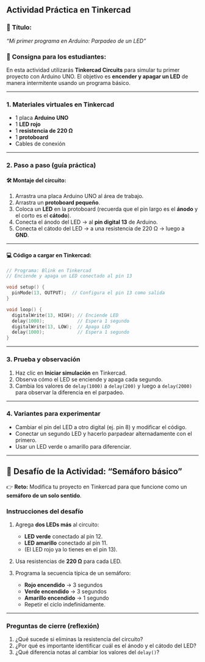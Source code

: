 ## **Actividad Práctica en Tinkercad**

### 🎯 **Título:**

*“Mi primer programa en Arduino: Parpadeo de un LED”*

### 📝 **Consigna para los estudiantes:**

En esta actividad utilizarás **Tinkercad Circuits** para simular tu primer proyecto con Arduino UNO. El objetivo es **encender y apagar un LED** de manera intermitente usando un programa básico.

---

### **1. Materiales virtuales en Tinkercad**

* 1 placa **Arduino UNO**
* 1 **LED rojo**
* 1 **resistencia de 220 Ω**
* 1 **protoboard**
* Cables de conexión

---

### **2. Paso a paso (guía práctica)**

#### 🛠 **Montaje del circuito:**

1. Arrastra una placa Arduino UNO al área de trabajo.
2. Arrastra un **protoboard pequeño**.
3. Coloca un **LED** en la protoboard (recuerda que el pin largo es el **ánodo** y el corto es el **cátodo**).
4. Conecta el ánodo del LED → al **pin digital 13** de Arduino.
5. Conecta el cátodo del LED → a una resistencia de 220 Ω → luego a **GND**.

---

#### 💻 **Código a cargar en Tinkercad:**

```cpp
// Programa: Blink en Tinkercad
// Enciende y apaga un LED conectado al pin 13

void setup() {
  pinMode(13, OUTPUT);  // Configura el pin 13 como salida
}

void loop() {
  digitalWrite(13, HIGH); // Enciende LED
  delay(1000);            // Espera 1 segundo
  digitalWrite(13, LOW);  // Apaga LED
  delay(1000);            // Espera 1 segundo
}
```

---

### **3. Prueba y observación**

1. Haz clic en **Iniciar simulación** en Tinkercad.
2. Observa cómo el LED se enciende y apaga cada segundo.
3. Cambia los valores de `delay(1000)` a `delay(200)` y luego a `delay(2000)` para observar la diferencia en el parpadeo.

---

### **4. Variantes para experimentar**

* Cambiar el pin del LED a otro digital (ej. pin 8) y modificar el código.
* Conectar un segundo LED y hacerlo parpadear alternadamente con el primero.
* Usar un LED verde o amarillo para diferenciar.

---

## 🔎 **Desafío de la Actividad: “Semáforo básico”**

👉 **Reto:** Modifica tu proyecto en Tinkercad para que funcione como un **semáforo de un solo sentido**.

### **Instrucciones del desafío**

1. Agrega **dos LEDs más** al circuito:

   * **LED verde** conectado al pin 12.
   * **LED amarillo** conectado al pin 11.
   * (El LED rojo ya lo tienes en el pin 13).
2. Usa resistencias de **220 Ω** para cada LED.
3. Programa la secuencia típica de un semáforo:

   * **Rojo encendido** → 3 segundos
   * **Verde encendido** → 3 segundos
   * **Amarillo encendido** → 1 segundo
   * Repetir el ciclo indefinidamente.

---
### **Preguntas de cierre (reflexión)**

1. ¿Qué sucede si eliminas la resistencia del circuito?
2. ¿Por qué es importante identificar cuál es el ánodo y el cátodo del LED?
3. ¿Qué diferencia notas al cambiar los valores del `delay()`?
